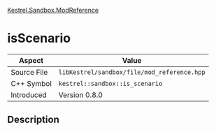 [Kestrel.Sandbox.ModReference](index)
# isScenario
| Aspect | Value |
| --- | --- |
| Source File | `libKestrel/sandbox/file/mod_reference.hpp` |
| C++ Symbol | `kestrel::sandbox::is_scenario` |
| Introduced | Version 0.8.0 |
## Description

